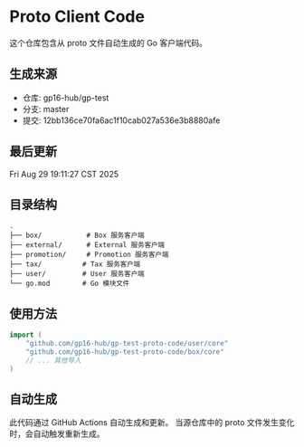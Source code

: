 # Proto Client Code

这个仓库包含从 proto 文件自动生成的 Go 客户端代码。

## 生成来源
- 仓库: gp16-hub/gp-test
- 分支: master
- 提交: 12bb136ce70fa6ac1f10cab027a536e3b8880afe

## 最后更新
Fri Aug 29 19:11:27 CST 2025

## 目录结构
```
.
├── box/           # Box 服务客户端
├── external/      # External 服务客户端  
├── promotion/     # Promotion 服务客户端
├── tax/          # Tax 服务客户端
├── user/         # User 服务客户端
└── go.mod        # Go 模块文件
```

## 使用方法

```go
import (
    "github.com/gp16-hub/gp-test-proto-code/user/core"
    "github.com/gp16-hub/gp-test-proto-code/box/core"
    // ... 其他导入
)
```

## 自动生成

此代码通过 GitHub Actions 自动生成和更新。
当源仓库中的 proto 文件发生变化时，会自动触发重新生成。
